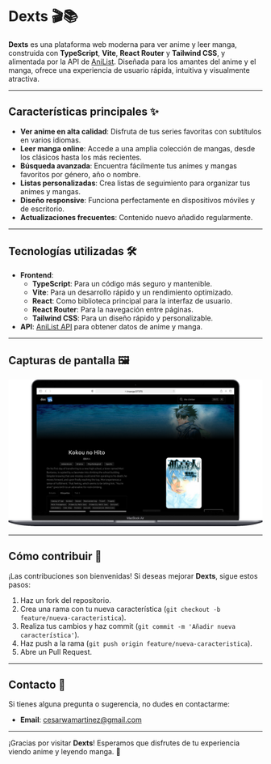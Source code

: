 # Dexts 🎬📚

**Dexts** es una plataforma web moderna para ver anime y leer manga, construida con **TypeScript**, **Vite**, **React Router** y **Tailwind CSS**, y alimentada por la API de [AniList](https://anilist.co). Diseñada para los amantes del anime y el manga, ofrece una experiencia de usuario rápida, intuitiva y visualmente atractiva.

---

## Características principales ✨

- **Ver anime en alta calidad**: Disfruta de tus series favoritas con subtítulos en varios idiomas.
- **Leer manga online**: Accede a una amplia colección de mangas, desde los clásicos hasta los más recientes.
- **Búsqueda avanzada**: Encuentra fácilmente tus animes y mangas favoritos por género, año o nombre.
- **Listas personalizadas**: Crea listas de seguimiento para organizar tus animes y mangas.
- **Diseño responsive**: Funciona perfectamente en dispositivos móviles y de escritorio.
- **Actualizaciones frecuentes**: Contenido nuevo añadido regularmente.

---

## Tecnologías utilizadas 🛠️

- **Frontend**: 
  - **TypeScript**: Para un código más seguro y mantenible.
  - **Vite**: Para un desarrollo rápido y un rendimiento optimizado.
  - **React**: Como biblioteca principal para la interfaz de usuario.
  - **React Router**: Para la navegación entre páginas.
  - **Tailwind CSS**: Para un diseño rápido y personalizable.
- **API**: [AniList API](https://anilist.gitbook.io/anilist-apiv2-docs/) para obtener datos de anime y manga.

---

## Capturas de pantalla 🖼️


![Imagen en MAC](/src/assets/capt_dexts_mac.png)


---

## Cómo contribuir 🤝

¡Las contribuciones son bienvenidas! Si deseas mejorar **Dexts**, sigue estos pasos:

1. Haz un fork del repositorio.
2. Crea una rama con tu nueva característica (`git checkout -b feature/nueva-caracteristica`).
3. Realiza tus cambios y haz commit (`git commit -m 'Añadir nueva característica'`).
4. Haz push a la rama (`git push origin feature/nueva-caracteristica`).
5. Abre un Pull Request.


---

## Contacto 📧

Si tienes alguna pregunta o sugerencia, no dudes en contactarme:

- **Email**: cesarwamartinez@gmail.com

---

¡Gracias por visitar **Dexts**! Esperamos que disfrutes de tu experiencia viendo anime y leyendo manga. 🎉